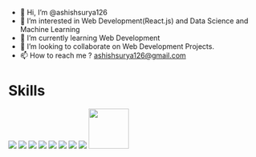 - 👋 Hi, I’m @ashishsurya126
- 👀 I’m interested in Web Development(React.js) and Data Science and Machine Learning
- 🌱 I’m currently learning Web Development
- 💞️ I’m looking to collaborate on Web Development Projects.
- 📫 How to reach me ? ashishsurya126@gmail.com

<!---
ashishsurya126/ashishsurya126 is a ✨ special ✨ repository because its `README.md` (this file) appears on your GitHub profile.
You can click the Preview link to take a look at your changes.
--->

<h1>Skills</h1>
<div >
<img  src="https://img.icons8.com/plasticine/100/000000/react.png"/>
<img  src="https://img.icons8.com/color/100/000000/django.png"/>
  <img src="https://img.icons8.com/color/100/000000/javascript--v1.png"/>
  <img src="https://img.icons8.com/color/100/000000/python--v1.png"/>
  <img src="https://img.icons8.com/color/100/000000/firebase.png"/>
  <img src="https://img.icons8.com/color/100/000000/redux.png"/>
  <img src="https://img.icons8.com/color/100/000000/flask.png"/>
  <img src="https://img.icons8.com/color/100/000000/git.png"/>
<img style="height:80px;object-fit:contain;" src="https://kyan-2015.s3.eu-west-1.amazonaws.com/production-2018/uploads/news_entry/image/255/medium_news_size_next-js-header.jpg"/>

</div>
